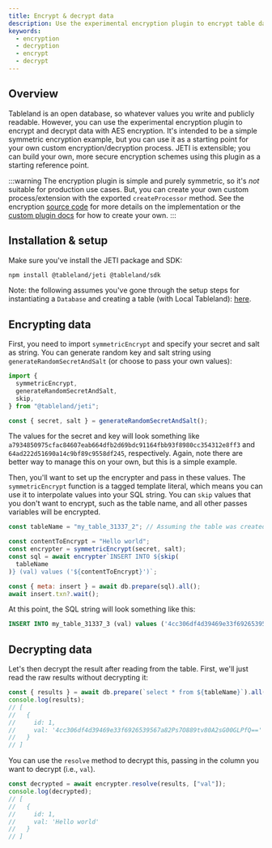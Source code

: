 ```yaml
---
title: Encrypt & decrypt data
description: Use the experimental encryption plugin to encrypt table data or decrypt it after querying.
keywords:
  - encryption
  - decryption
  - encrypt
  - decrypt
---
```


## Overview

Tableland is an open database, so whatever values you write and publicly readable. However, you can use the experimental encryption plugin to encrypt and decrypt data with AES encryption. It's intended to be a simple symmetric encryption example, but you can use it as a starting point for your own custom encryption/decryption process. JETI is extensible; you can build your own, more secure encryption schemes using this plugin as a starting reference point.

:::warning
The encryption plugin is simple and purely symmetric, so it's _not_ suitable for production use cases. But, you can create your own custom process/extension with the exported `createProcessor` method. See the encryption [source code](https://github.com/tablelandnetwork/jeti/blob/main/src/processors/symetricEncrypt.ts) for more details on the implementation or the [custom plugin docs](/sdk/plugins/custom-plugin) for how to create your own.
:::

## Installation & setup

Make sure you've install the JETI package and SDK:

```bash npm2yarn
npm install @tableland/jeti @tableland/sdk
```

Note: the following assumes you've gone through the setup steps for instantiating a `Database` and creating a table (with Local Tableland): [here](/sdk/plugins#installation--setup).

## Encrypting data

First, you need to import `symmetricEncrypt` and specify your secret and salt as string. You can generate random key and salt string using `generateRandomSecretAndSalt` (or choose to pass your own values):

```js
import {
  symmetricEncrypt,
  generateRandomSecretAndSalt,
  skip,
} from "@tableland/jeti";

const { secret, salt } = generateRandomSecretAndSalt();
```

The values for the secret and key will look something like `a7934850975cfac84607eab664dfb2d69bdc91164fbb93f8980cc354312e8ff3` and `64ad222d51690a14c9bf89c9558df245`, respectively. Again, note there are better way to manage this on your own, but this is a simple example.

Then, you'll want to set up the encrypter and pass in these values. The `symmetricEncrypt` function is a tagged template literal, which means you can use it to interpolate values into your SQL string. You can `skip` values that you don't want to encrypt, such as the table name, and all other passes variables will be encrypted.

```js
const tableName = "my_table_31337_2"; // Assuming the table was created in the setup steps

const contentToEncrypt = "Hello world";
const encrypter = symmetricEncrypt(secret, salt);
const sql = await encrypter`INSERT INTO ${skip(
  tableName
)} (val) values ('${contentToEncrypt}')`;

const { meta: insert } = await db.prepare(sql).all();
await insert.txn?.wait();
```

At this point, the SQL string will look something like this:

```sql
INSERT INTO my_table_31337_3 (val) values ('4cc306df4d39469e33f6926539567a82Ps7O889tv80A2sG00GLPfQ==')
```

## Decrypting data

Let's then decrypt the result after reading from the table. First, we'll just read the raw results without decrypting it:

```js
const { results } = await db.prepare(`select * from ${tableName}`).all();
console.log(results);
// [
//   {
//     id: 1,
//     val: '4cc306df4d39469e33f6926539567a82Ps7O889tv80A2sG00GLPfQ=='
//   }
// ]
```

You can use the `resolve` method to decrypt this, passing in the column you want to decrypt (i.e., `val`).

```js
const decrypted = await encrypter.resolve(results, ["val"]);
console.log(decrypted);
// [
//   {
//     id: 1,
//     val: 'Hello world'
//   }
// ]
```
